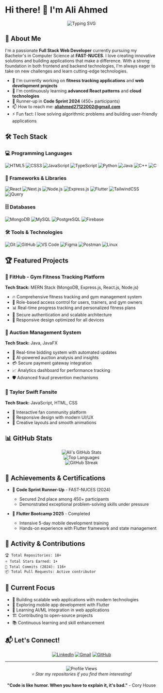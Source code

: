 # Hi there! 👋 I'm Ali Ahmed

<div align="center">
  <img src="https://readme-typing-svg.herokuapp.com?font=Fira+Code&size=22&duration=3000&pause=1000&color=2F81F7&center=true&vCenter=true&width=600&lines=Full+Stack+Web+Developer;MERN+Stack+Enthusiast;Problem+Solver;Always+Learning+New+Things" alt="Typing SVG" />
</div>

## 🚀 About Me

I'm a passionate **Full Stack Web Developer** currently pursuing my Bachelor's in Computer Science at **FAST-NUCES**. I love creating innovative solutions and building applications that make a difference. With a strong foundation in both frontend and backend technologies, I'm always eager to take on new challenges and learn cutting-edge technologies.

- 🔭 I'm currently working on **fitness tracking applications** and **web development projects**
- 🌱 I'm continuously learning **advanced React patterns** and **cloud technologies**
- 💪 Runner-up in **Code Sprint 2024** (450+ participants)
- 📫 How to reach me: **aliahmed27122002@gmail.com**
- ⚡ Fun fact: I love solving algorithmic problems and building user-friendly applications

## 🛠️ Tech Stack

### 💻 Programming Languages
![HTML5](https://img.shields.io/badge/HTML5-E34F26?style=for-the-badge&logo=html5&logoColor=white)
![CSS3](https://img.shields.io/badge/CSS3-1572B6?style=for-the-badge&logo=css3&logoColor=white)
![JavaScript](https://img.shields.io/badge/JavaScript-F7DF1E?style=for-the-badge&logo=javascript&logoColor=black)
![TypeScript](https://img.shields.io/badge/TypeScript-007ACC?style=for-the-badge&logo=typescript&logoColor=white)
![Python](https://img.shields.io/badge/Python-3776AB?style=for-the-badge&logo=python&logoColor=white)
![Java](https://img.shields.io/badge/Java-ED8B00?style=for-the-badge&logo=java&logoColor=white)
![C++](https://img.shields.io/badge/C%2B%2B-00599C?style=for-the-badge&logo=c%2B%2B&logoColor=white)
![C](https://img.shields.io/badge/C-00599C?style=for-the-badge&logo=c&logoColor=white)

### 🚀 Frameworks & Libraries
![React](https://img.shields.io/badge/React-20232A?style=for-the-badge&logo=react&logoColor=61DAFB)
![Next.js](https://img.shields.io/badge/Next.js-000000?style=for-the-badge&logo=nextdotjs&logoColor=white)
![Node.js](https://img.shields.io/badge/Node.js-43853D?style=for-the-badge&logo=node.js&logoColor=white)
![Express.js](https://img.shields.io/badge/Express.js-404D59?style=for-the-badge)
![Flutter](https://img.shields.io/badge/Flutter-02569B?style=for-the-badge&logo=flutter&logoColor=white)
![TailwindCSS](https://img.shields.io/badge/Tailwind_CSS-38B2AC?style=for-the-badge&logo=tailwind-css&logoColor=white)
![jQuery](https://img.shields.io/badge/jQuery-0769AD?style=for-the-badge&logo=jquery&logoColor=white)

### 🗄️ Databases
![MongoDB](https://img.shields.io/badge/MongoDB-4EA94B?style=for-the-badge&logo=mongodb&logoColor=white)
![MySQL](https://img.shields.io/badge/MySQL-005C84?style=for-the-badge&logo=mysql&logoColor=white)
![PostgreSQL](https://img.shields.io/badge/PostgreSQL-316192?style=for-the-badge&logo=postgresql&logoColor=white)
![Firebase](https://img.shields.io/badge/Firebase-039BE5?style=for-the-badge&logo=Firebase&logoColor=white)

### 🛠️ Tools & Technologies
![Git](https://img.shields.io/badge/Git-F05032?style=for-the-badge&logo=git&logoColor=white)
![GitHub](https://img.shields.io/badge/GitHub-100000?style=for-the-badge&logo=github&logoColor=white)
![VS Code](https://img.shields.io/badge/VS_Code-0078D4?style=for-the-badge&logo=visual%20studio%20code&logoColor=white)
![Figma](https://img.shields.io/badge/Figma-F24E1E?style=for-the-badge&logo=figma&logoColor=white)
![Postman](https://img.shields.io/badge/Postman-FF6C37?style=for-the-badge&logo=postman&logoColor=white)
![Linux](https://img.shields.io/badge/Linux-FCC624?style=for-the-badge&logo=linux&logoColor=black)

## 🏆 Featured Projects

### 💪 FitHub - Gym Fitness Tracking Platform
**Tech Stack:** MERN Stack (MongoDB, Express.js, React.js, Node.js)
- 🔥 Comprehensive fitness tracking and gym management system
- 👥 Role-based access control for users, trainers, and gym owners
- 📊 Real-time progress tracking and personalized fitness plans
- 🔐 Secure authentication and scalable architecture
- 📱 Responsive design optimized for all devices

### 🔨 Auction Management System
**Tech Stack:** Java, JavaFX
- 🎯 Real-time bidding system with automated updates
- 🤖 AI-powered auction analysis and insights
- 💳 Secure payment gateway integration
- 📈 Analytics dashboard for performance tracking
- 🛡️ Advanced fraud prevention mechanisms

### 🎵 Taylor Swift Fansite
**Tech Stack:** JavaScript, HTML, CSS
- 🌟 Interactive fan community platform
- 📱 Responsive design with modern UI/UX
- 🎨 Creative layouts and smooth animations

## 📊 GitHub Stats

<div align="center">
  <img src="https://github-readme-stats.vercel.app/api?username=AvidAli1&show_icons=true&theme=radical&hide_border=true&count_private=true" alt="Ali's GitHub Stats" />
</div>

<div align="center">
  <img src="https://github-readme-stats.vercel.app/api/top-langs/?username=AvidAli1&layout=compact&theme=radical&hide_border=true" alt="Top Languages" />
</div>

<div align="center">
  <img src="https://github-readme-streak-stats.herokuapp.com/?user=AvidAli1&theme=radical&hide_border=true" alt="GitHub Streak" />
</div>

## 🏅 Achievements & Certifications

- 🥈 **Code Sprint Runner-Up** - FAST-NUCES (2024)
  - Secured 2nd place among 450+ participants
  - Demonstrated exceptional problem-solving skills under pressure
  
- 📱 **Flutter Bootcamp 2025** - Completed
  - Intensive 5-day mobile development training
  - Hands-on experience with Flutter framework and state management

## 🌟 Activity & Contributions

```text
🏆 Total Repositories: 18+
⭐ Total Stars Earned: 1+
🔄 Total Commits (2024): 116+
📦 Total Pull Requests: Active contributor
```

## 🎯 Current Focus

- 🚀 Building scalable web applications with modern technologies
- 📱 Exploring mobile app development with Flutter
- 🤖 Learning AI/ML integration in web applications
- 🏗️ Contributing to open-source projects
- 📚 Continuous learning and skill enhancement

## 📬 Let's Connect!

<div align="center">
  
[![LinkedIn](https://img.shields.io/badge/LinkedIn-0077B5?style=for-the-badge&logo=linkedin&logoColor=white)](https://linkedin.com/in/ali-ahmed-306610250)
[![Gmail](https://img.shields.io/badge/Gmail-D14836?style=for-the-badge&logo=gmail&logoColor=white)](mailto:aliahmed27122002@gmail.com)
[![GitHub](https://img.shields.io/badge/GitHub-100000?style=for-the-badge&logo=github&logoColor=white)](https://github.com/AvidAli1)

</div>

---

<div align="center">
  <img src="https://komarev.com/ghpvc/?username=AvidAli1&color=blueviolet&style=flat-square&label=Profile+Views" alt="Profile Views" />
</div>

<div align="center">
  <i>⭐ Star my repositories if you find them interesting!</i>
</div>

<div align="center">
  
**"Code is like humor. When you have to explain it, it's bad."** - Cory House

</div>
